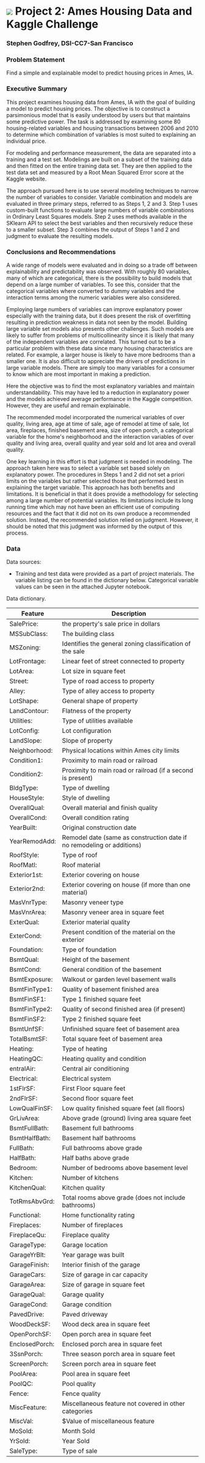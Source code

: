 # ![](https://www.google.com/url?sa=i&source=images&cd=&cad=rja&uact=8&ved=2ahUKEwiTrKPh1pThAhUSOq0KHalWBboQjRx6BAgBEAU&url=https%3A%2F%2Fwww.traveliowa.com%2Fcities%2Fames-iowa%2F814%2F&psig=AOvVaw0X_1um4OmZsOSOxrF9vVBl&ust=1553307298094967) Project 2: Ames Housing Data and Kaggle Challenge


### Stephen Godfrey, DSI-CC7-San Francisco

### Problem Statement

Find a simple and explainable model to predict housing prices in Ames, IA.


### Executive Summary

This project examines housing data from Ames, IA with the goal of building a model to predict housing prices.   The objective is to construct a parsimonious model that is easily understood by users but that maintains some predictive power.  The task is addressed by examining some 80 housing-related variables and housing transactions between 2006 and 2010 to determine which combination of variables is most suited to explaining an individual price.  

For modeling and performance measurement, the data are separated into a training and a test set.  Modelings are built on a subset of the training data and then fitted on the entire training data set.  They are then applied to the test data set and measured by a Root Mean Squared Error score at the Kaggle website.  

The approach pursued here is to use several modeling techniques to narrow the number of variables to consider.  Variable combination and models are evaluated in three primary steps, referred to as Steps 1, 2 and 3.  Step 1 uses custom-built functions to evaluate large numbers of variable combinations in Ordinary Least Squares models.  Step 2 uses methods available in the SKlearn API to select the best variables and then recursively reduce these to a smaller subset.  Step 3 combines the output of Steps 1 and 2 and judgment to evaluate the resulting models.

### Conclusions and Recommendations

A wide range of models were evaluated and in doing so a trade off between explainability and predictability was observed.  With roughly 80 variables, many of which are categorical, there is the possibility to build models that depend on a large number of variables.  To see this, consider that the categorical variables where converted to dummy variables and the interaction terms among the numeric variables were also considered.

Employing large numbers of variables can improve explanatory power especially with the training data, but it does present the risk of overfitting resulting in prediction weakness in data not seen by the model.  Building large variable set models also presents other challenges.  Such models are likely to suffer from problems of multicollinearity since it is likely that many of the independent variables are correlated.  This turned out to be a particular problem with these data since many housing characteristics are related.  For example, a larger house is likely to have more bedrooms than a smaller one.  It is also difficult to appreciate the drivers of predictions in large variable models.  There are simply too many variables for a consumer to know which are most important in making a prediction. 

Here the objective was to find the most explanatory variables and maintain understandability. This may have led to a reduction in explanatory power and the models achieved average performance in the Kaggle competition.  However, they are useful and remain explainable. 

The recommended model incorporated the numerical variables of over quality, living area, age at time of sale, age of remodel at time of sale, lot area, fireplaces, finished basement area, size of open porch, a categorical variable for the home's neighborhood and the interaction variables of over quality and living area, overall quality and year sold and lot area and overall quality. 

One key learning in this effort is that judgment is needed in modeling.  The approach taken here was to select a variable set based solely on explanatory power.  The procedures in Steps 1 and 2 did not set a priori limits on the variables but rather selected those that performed best in explaining the target variable.  This approach has both benefits and limitations.  It is beneficial in that it does provide a methodology for selecting among a large number of potential variables.  Its limitations include its long running time which may not have been an efficient use of computing resources and the fact that it did not on its own produce a recommended solution.  Instead, the recommended solution relied on judgment.  However, it should be noted that this judgment was informed by the output of this process. 


### Data

Data sources:
* Training and test data were provided as a part of project materials.  The variable listing can be found in the dictionary below.  Categorical variable values can be seen in the attached Jupyter notebook.

Data dictionary.

|Feature|Description|
|---|----|
|SalePrice:| the property's sale price in dollars|
|MSSubClass:| The building class|
|MSZoning:| Identifies the general zoning classification of the sale|
|LotFrontage:| Linear feet of street connected to property|
|LotArea:| Lot size in square feet|
|Street:| Type of road access to property|
|Alley:| Type of alley access to property|
|LotShape:| General shape of property|
|LandContour:| Flatness of the property|
|Utilities:| Type of utilities available|
|LotConfig:| Lot configuration|
|LandSlope:| Slope of property|
|Neighborhood:| Physical locations within Ames city limits|
|Condition1:| Proximity to main road or railroad|
|Condition2:| Proximity to main road or railroad (if a second is present)|
|BldgType:| Type of dwelling|
|HouseStyle:| Style of dwelling|
|OverallQual:| Overall material and finish quality|
|OverallCond:| Overall condition rating|
|YearBuilt:|Original construction date|
|YearRemodAdd:| Remodel date (same as construction date if no remodeling or additions)|
|RoofStyle:| Type of roof|
|RoofMatl:| Roof material|
|Exterior1st:| Exterior covering on house|
|Exterior2nd:| Exterior covering on house (if more than one material)|
|MasVnrType:| Masonry veneer type|
|MasVnrArea:| Masonry veneer area in square feet|
|ExterQual:| Exterior material quality|
|ExterCond:| Present condition of the material on the exterior|
|Foundation:| Type of foundation|
|BsmtQual:| Height of the basement|
|BsmtCond:| General condition of the basement|
|BsmtExposure:| Walkout or garden level basement walls|
|BsmtFinType1:| Quality of basement finished area|
|BsmtFinSF1:| Type 1 finished square feet|
|BsmtFinType2:| Quality of second finished area (if present)|
|BsmtFinSF2:| Type 2 finished square feet|
|BsmtUnfSF:|Unfinished square feet of basement area|
|TotalBsmtSF:| Total square feet of basement area|
|Heating:| Type of heating|
|HeatingQC:| Heating quality and condition|
|entralAir:| Central air conditioning|
|Electrical:| Electrical system|
|1stFlrSF:| First Floor square feet|
|2ndFlrSF:| Second floor square feet|
|LowQualFinSF:| Low quality finished square feet (all floors)|
|GrLivArea:| Above grade (ground) living area square feet|
|BsmtFullBath:| Basement full bathrooms|
|BsmtHalfBath:| Basement half bathrooms|
|FullBath:| Full bathrooms above grade|
|HalfBath:| Half baths above grade|
|Bedroom:| Number of bedrooms above basement level|
|Kitchen:| Number of kitchens|
|KitchenQual:| Kitchen quality|
|TotRmsAbvGrd:| Total rooms above grade (does not include bathrooms)|
|Functional:|Home functionality rating|
|Fireplaces:| Number of fireplaces|
|FireplaceQu:| Fireplace quality|
|GarageType:| Garage location|
|GarageYrBlt:| Year garage was built|
|GarageFinish:| Interior finish of the garage|
|GarageCars:| Size of garage in car capacity|
|GarageArea:| Size of garage in square feet|
|GarageQual:| Garage quality|
|GarageCond:| Garage condition|
|PavedDrive:| Paved driveway|
|WoodDeckSF:| Wood deck area in square feet|
|OpenPorchSF:| Open porch area in square feet|
|EnclosedPorch:| Enclosed porch area in square feet|
|3SsnPorch:| Three season porch area in square feet|
|ScreenPorch:| Screen porch area in square feet|
|PoolArea:| Pool area in square feet|
|PoolQC:| Pool quality|
|Fence:| Fence quality|
|MiscFeature:| Miscellaneous feature not covered in other categories|
|MiscVal:| $Value of miscellaneous feature|
|MoSold:| Month Sold|
|YrSold:| Year Sold|
|SaleType:| Type of sale|
